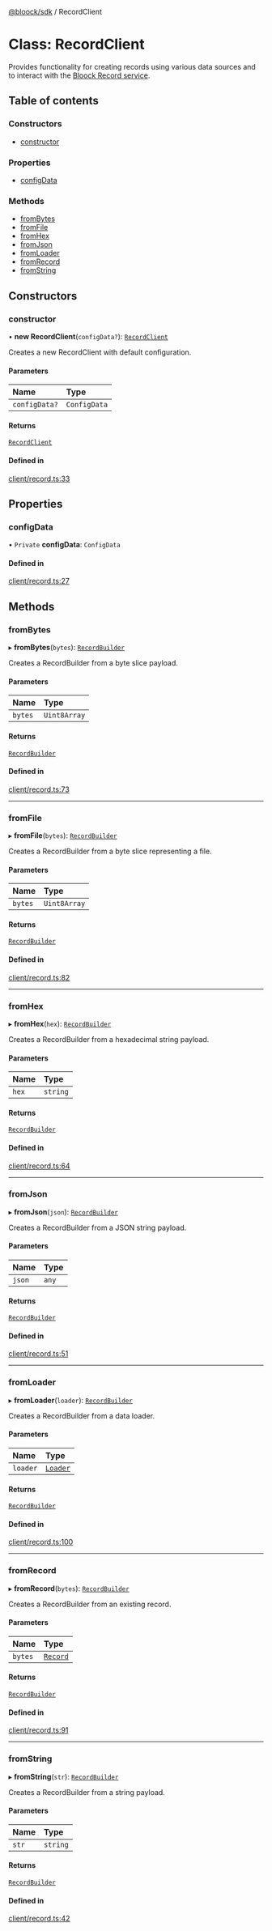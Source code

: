 [@bloock/sdk](../index.md) / RecordClient

# Class: RecordClient

Provides functionality for creating records using various data sources and to interact with the [Bloock Record service](https://dashboard.bloock.com/login).

## Table of contents

### Constructors

- [constructor](RecordClient.md#constructor)

### Properties

- [configData](RecordClient.md#configdata)

### Methods

- [fromBytes](RecordClient.md#frombytes)
- [fromFile](RecordClient.md#fromfile)
- [fromHex](RecordClient.md#fromhex)
- [fromJson](RecordClient.md#fromjson)
- [fromLoader](RecordClient.md#fromloader)
- [fromRecord](RecordClient.md#fromrecord)
- [fromString](RecordClient.md#fromstring)

## Constructors

### constructor

• **new RecordClient**(`configData?`): [`RecordClient`](RecordClient.md)

Creates a new RecordClient with default configuration.

#### Parameters

| Name | Type |
| :------ | :------ |
| `configData?` | `ConfigData` |

#### Returns

[`RecordClient`](RecordClient.md)

#### Defined in

[client/record.ts:33](https://github.com/bloock/bloock-sdk/blob/d82279b/languages/js/src/client/record.ts#L33)

## Properties

### configData

• `Private` **configData**: `ConfigData`

#### Defined in

[client/record.ts:27](https://github.com/bloock/bloock-sdk/blob/d82279b/languages/js/src/client/record.ts#L27)

## Methods

### fromBytes

▸ **fromBytes**(`bytes`): [`RecordBuilder`](RecordBuilder.md)

Creates a RecordBuilder from a byte slice payload.

#### Parameters

| Name | Type |
| :------ | :------ |
| `bytes` | `Uint8Array` |

#### Returns

[`RecordBuilder`](RecordBuilder.md)

#### Defined in

[client/record.ts:73](https://github.com/bloock/bloock-sdk/blob/d82279b/languages/js/src/client/record.ts#L73)

___

### fromFile

▸ **fromFile**(`bytes`): [`RecordBuilder`](RecordBuilder.md)

Creates a RecordBuilder from a byte slice representing a file.

#### Parameters

| Name | Type |
| :------ | :------ |
| `bytes` | `Uint8Array` |

#### Returns

[`RecordBuilder`](RecordBuilder.md)

#### Defined in

[client/record.ts:82](https://github.com/bloock/bloock-sdk/blob/d82279b/languages/js/src/client/record.ts#L82)

___

### fromHex

▸ **fromHex**(`hex`): [`RecordBuilder`](RecordBuilder.md)

Creates a RecordBuilder from a hexadecimal string payload.

#### Parameters

| Name | Type |
| :------ | :------ |
| `hex` | `string` |

#### Returns

[`RecordBuilder`](RecordBuilder.md)

#### Defined in

[client/record.ts:64](https://github.com/bloock/bloock-sdk/blob/d82279b/languages/js/src/client/record.ts#L64)

___

### fromJson

▸ **fromJson**(`json`): [`RecordBuilder`](RecordBuilder.md)

Creates a RecordBuilder from a JSON string payload.

#### Parameters

| Name | Type |
| :------ | :------ |
| `json` | `any` |

#### Returns

[`RecordBuilder`](RecordBuilder.md)

#### Defined in

[client/record.ts:51](https://github.com/bloock/bloock-sdk/blob/d82279b/languages/js/src/client/record.ts#L51)

___

### fromLoader

▸ **fromLoader**(`loader`): [`RecordBuilder`](RecordBuilder.md)

Creates a RecordBuilder from a data loader.

#### Parameters

| Name | Type |
| :------ | :------ |
| `loader` | [`Loader`](../interfaces/Loader.md) |

#### Returns

[`RecordBuilder`](RecordBuilder.md)

#### Defined in

[client/record.ts:100](https://github.com/bloock/bloock-sdk/blob/d82279b/languages/js/src/client/record.ts#L100)

___

### fromRecord

▸ **fromRecord**(`bytes`): [`RecordBuilder`](RecordBuilder.md)

Creates a RecordBuilder from an existing record.

#### Parameters

| Name | Type |
| :------ | :------ |
| `bytes` | [`Record`](Record.md) |

#### Returns

[`RecordBuilder`](RecordBuilder.md)

#### Defined in

[client/record.ts:91](https://github.com/bloock/bloock-sdk/blob/d82279b/languages/js/src/client/record.ts#L91)

___

### fromString

▸ **fromString**(`str`): [`RecordBuilder`](RecordBuilder.md)

Creates a RecordBuilder from a string payload.

#### Parameters

| Name | Type |
| :------ | :------ |
| `str` | `string` |

#### Returns

[`RecordBuilder`](RecordBuilder.md)

#### Defined in

[client/record.ts:42](https://github.com/bloock/bloock-sdk/blob/d82279b/languages/js/src/client/record.ts#L42)
